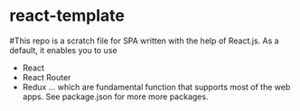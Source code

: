 # react-template

#This repo is a scratch file for SPA written with the help of React.js.
As a default, it enables you to use
- React
- React Router
- Redux
... which are fundamental function that supports most of the web apps.
See package.json for more more packages.
